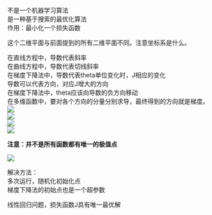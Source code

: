 不是一个机器学习算法  
是一种基于搜索的最优化算法  
作用：最小化一个损失函数  

这个二维平面与前面提到的所有二维平面不同。注意坐标系是什么。  

在直线方程中，导数代表斜率  
在曲线方程中，导数代表切线斜率  
在梯度下降法中，导数代表theta单位变化时，J相应的变化  
导数可以代表方向，对应J增大的方向  
在梯度下降法中，theta应该向导数的负方向移动  
在多维函数中，要对各个方向的分量分别求导，最终得到的方向就是梯度。  
![](http://windmissing.github.io/images/2019/67.png)  
![](http://windmissing.github.io/images/2019/68.png)  
![](http://windmissing.github.io/images/2019/69.png)  
![](http://windmissing.github.io/images/2019/70.png)  

**注意：并不是所有函数都有唯一的极值点**

![](http://windmissing.github.io/images/2019/71.png)

解决方法：  
多次运行，随机化初始化点  
梯度下降法的初始点也是一个超参数  

线性回归问题，损失函数J具有唯一最优解
